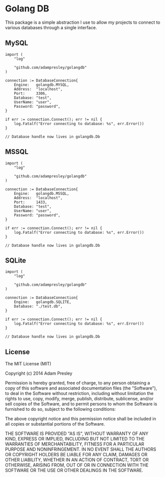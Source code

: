 # Golang DB

This package is a simple abstraction I use to allow my projects to connect to various databases through a single interface. 

## MySQL
```golang
import (
    "log"

    "github.com/adampresley/golangdb"
)

connection := DatabaseConnection{
    Engine:   golangdb.MYSQL,
    Address:  "localhost",
    Port:     3306,
    Database: "test",
    UserName: "user",
    Password: "password",
}

if err := connection.Connect(); err != nil {
    log.Fatalf("Error connecting to database: %s", err.Error())
}

// Database handle now lives in golangdb.Db
```

## MSSQL
```golang
import (
    "log"

    "github.com/adampresley/golangdb"
)

connection := DatabaseConnection{
    Engine:   golangdb.MSSQL,
    Address:  "localhost",
    Port:     1433,
    Database: "test",
    UserName: "user",
    Password: "password",
}

if err := connection.Connect(); err != nil {
    log.Fatalf("Error connecting to database: %s", err.Error())
}

// Database handle now lives in golangdb.Db
```

## SQLite
```golang
import (
    "log"

    "github.com/adampresley/golangdb"
)

connection := DatabaseConnection{
    Engine:   golangdb.SQLITE,
    Database: "./test.db",
}

if err := connection.Connect(); err != nil {
    log.Fatalf("Error connecting to database: %s", err.Error())
}

// Database handle now lives in golangdb.Db
```

## License
The MIT License (MIT)

Copyright (c) 2014 Adam Presley

Permission is hereby granted, free of charge, to any person obtaining a copy
of this software and associated documentation files (the "Software"), to deal
in the Software without restriction, including without limitation the rights
to use, copy, modify, merge, publish, distribute, sublicense, and/or sell
copies of the Software, and to permit persons to whom the Software is
furnished to do so, subject to the following conditions:

The above copyright notice and this permission notice shall be included in all
copies or substantial portions of the Software.

THE SOFTWARE IS PROVIDED "AS IS", WITHOUT WARRANTY OF ANY KIND, EXPRESS OR
IMPLIED, INCLUDING BUT NOT LIMITED TO THE WARRANTIES OF MERCHANTABILITY,
FITNESS FOR A PARTICULAR PURPOSE AND NONINFRINGEMENT. IN NO EVENT SHALL THE
AUTHORS OR COPYRIGHT HOLDERS BE LIABLE FOR ANY CLAIM, DAMAGES OR OTHER
LIABILITY, WHETHER IN AN ACTION OF CONTRACT, TORT OR OTHERWISE, ARISING FROM,
OUT OF OR IN CONNECTION WITH THE SOFTWARE OR THE USE OR OTHER DEALINGS IN THE
SOFTWARE.

